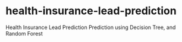 # health-insurance-lead-prediction
Health Insurance Lead Prediction Prediction using Decision Tree, and Random Forest
